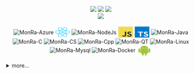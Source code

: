 <!--Hello
<h2><img src="https://emojis.slackmojis.com/emojis/images/1531849430/4246/blob-sunglasses.gif?1531849430" width="30"/> Hi There👋 , I'm MonRá! <img src="https://media.giphy.com/media/12oufCB0MyZ1Go/giphy.gif" width="50"><img src="https://i.giphy.com/9KawrQzIwdAYg.webp" width="50"></h2>
-->

<div>
  </p>
  <div align="center">
   <a href="https://www.facebook.com/ramon.chaib" target="_blank"><img src="https://img.shields.io/badge/-Facebook-%230077B5?style=for-the-badge&logo=facebook&logoColor=white" target="_blank"></a> 
  <a href="https://www.instagram.com/monrapps/" target="_blank"><img src="https://img.shields.io/badge/-Instagram-%23E4405F?style=for-the-badge&logo=instagram&logoColor=white" target="_blank"></a>
  <a href="https://www.linkedin.com/in/ramon-chaib-27007635/" target="_blank"><img src="https://img.shields.io/badge/-LinkedIn-%230077B5?style=for-the-badge&logo=linkedin&logoColor=white" target="_blank"></a>   
</div>

<div align="center">
  <img src="https://i.giphy.com/MM0Jrc8BHKx3y.webp">
</div>
  
 <div style="display: inline_block" align="center"><br>
  <img align="center" alt="MonRa-Azure" height="30" width="40" src="https://cdn.jsdelivr.net/gh/devicons/devicon/icons/azure/azure-original.svg">
  <img align="center" alt="MonRa-React" height="30" width="40" src="https://raw.githubusercontent.com/devicons/devicon/master/icons/react/react-original.svg">
  <img align="center" alt="MonRa-NodeJs" height="30" width="40" src="https://cdn.jsdelivr.net/gh/devicons/devicon/icons/nodejs/nodejs-original.svg">
  <img align="center" alt="MonRa-Js" height="30" width="40" src="https://raw.githubusercontent.com/devicons/devicon/master/icons/javascript/javascript-original.svg">     <img align="center" alt="MonRa-Ts" height="30" width="40" src="https://raw.githubusercontent.com/devicons/devicon/master/icons/typescript/typescript-original.svg">
  <img align="center" alt="MonRa-Java" height="30" width="40" src="https://cdn.jsdelivr.net/gh/devicons/devicon/icons/java/java-original.svg">
  <img align="center" alt="MonRa-C" height="30" width="40" src="https://cdn.jsdelivr.net/gh/devicons/devicon/icons/c/c-original.svg">
  <img align="center" alt="MonRa-CS" height="30" width="40" src="https://cdn.jsdelivr.net/gh/devicons/devicon/icons/csharp/csharp-original.svg">
  <img align="center" alt="MonRa-Cpp" height="30" width="40" src="https://cdn.jsdelivr.net/gh/devicons/devicon/icons/cplusplus/cplusplus-original.svg">
  <img align="center" alt="MonRa-QT" height="30" width="40" src="https://cdn.jsdelivr.net/gh/devicons/devicon/icons/qt/qt-original.svg">
  <img align="center" alt="MonRa-Linux" height="30" width="40" src="https://cdn.jsdelivr.net/gh/devicons/devicon/icons/linux/linux-original.svg">
  <img align="center" alt="MonRa-Mysql" height="30" width="40" src="https://cdn.jsdelivr.net/gh/devicons/devicon/icons/mysql/mysql-original.svg">
  <img align="center" alt="MonRa-Docker" height="30" width="40" src="https://cdn.jsdelivr.net/gh/devicons/devicon/icons/docker/docker-original.svg">  
  <img align="center" alt="MonRa-Android" height="30" width="40" src="https://github.com/devicons/devicon/blob/master/icons/android/android-original.svg">
  
</div>
</a>

</br>
<!--
[![github activity graph](https://activity-graph.herokuapp.com/graph?username=monrapps&theme=chartreuse-dark)](https://github.com/monrapps/)
-->
<div>
<details>
      <summary>more...</summary>
      
<!--
### <img src="https://media.giphy.com/media/VgCDAzcKvsR6OM0uWg/giphy.gif" width="50"> A little more about me...  

```javascript
const monra = {
    pronouns: "He" | "Him",
    code: ["any"],
    askMeAbout: ["any"],
    technologies: {
        backEnd: {
            js: ["any"],
        },
        mobileApp: {
            native: ["Android Development"]
        },
        devOps: ["AWS", "Docker🐳", "Route53", "Nginx"],
        databases: ["mongo", "MySql", "sqlite"],
        misc: ["Firebase", "Socket.IO", "selenium", "open-cv", "php", "SuiteApp"]
    },
    architecture: ["Serverless Architecture", "Progressive web applications", "Single page applications"],
    currentFocus: "Building Robots to ease opertations",
    funFact: "There are two ways to write error-free programs; only the third one works"
};
```
-->

---
<!--START_SECTION:waka-->
![Code Time](http://img.shields.io/badge/Code%20Time-1%2C275%20hrs%2014%20mins-blue)

![Profile Views](http://img.shields.io/badge/Profile%20Views-1-blue)

![Lines of code](https://img.shields.io/badge/From%20Hello%20World%20I%27ve%20Written-4.8%20million%20lines%20of%20code-blue)

**🐱 My GitHub Data** 

> 📦 70.3 kB Used in GitHub's Storage 
 > 
> 🏆 3,427 Contributions in the Year 2025
 > 
> 🚫 Not Opted to Hire
 > 
> 📜 25 Public Repositories 
 > 
> 🔑 22 Private Repositories 
 > 
**I'm an Early 🐤** 

```text
🌞 Morning                9850 commits        ████████░░░░░░░░░░░░░░░░░   32.54 % 
🌆 Daytime                12903 commits       ███████████░░░░░░░░░░░░░░   42.63 % 
🌃 Evening                4314 commits        ████░░░░░░░░░░░░░░░░░░░░░   14.25 % 
🌙 Night                  3200 commits        ███░░░░░░░░░░░░░░░░░░░░░░   10.57 % 
```
📅 **I'm Most Productive on Thursday** 

```text
Monday                   5522 commits        █████░░░░░░░░░░░░░░░░░░░░   18.24 % 
Tuesday                  5630 commits        █████░░░░░░░░░░░░░░░░░░░░   18.60 % 
Wednesday                5765 commits        █████░░░░░░░░░░░░░░░░░░░░   19.05 % 
Thursday                 6540 commits        █████░░░░░░░░░░░░░░░░░░░░   21.61 % 
Friday                   4273 commits        ████░░░░░░░░░░░░░░░░░░░░░   14.12 % 
Saturday                 1440 commits        █░░░░░░░░░░░░░░░░░░░░░░░░   04.76 % 
Sunday                   1097 commits        █░░░░░░░░░░░░░░░░░░░░░░░░   03.62 % 
```


📊 **This Week I Spent My Time On** 

```text
🕑︎ Time Zone: America/Sao_Paulo

💬 Programming Languages: 
Bash                     5 hrs 24 mins       ███████████░░░░░░░░░░░░░░   44.86 % 
Markdown                 1 hr 26 mins        ███░░░░░░░░░░░░░░░░░░░░░░   12.00 % 
Other                    1 hr 14 mins        ███░░░░░░░░░░░░░░░░░░░░░░   10.36 % 
CSV                      1 hr 7 mins         ██░░░░░░░░░░░░░░░░░░░░░░░   09.28 % 
Python                   35 mins             █░░░░░░░░░░░░░░░░░░░░░░░░   04.88 % 

🔥 Editors: 
VS Code                  12 hrs 3 mins       █████████████████████████   100.00 % 

🐱‍💻 Projects: 
gww-v6i_jiga             4 hrs 57 mins       ██████████░░░░░░░░░░░░░░░   41.05 % 
nlm-gww-watcher          3 hrs 33 mins       ███████░░░░░░░░░░░░░░░░░░   29.46 % 
Markdown                 1 hr 59 mins        ████░░░░░░░░░░░░░░░░░░░░░   16.46 % 
gww-v6i                  49 mins             ██░░░░░░░░░░░░░░░░░░░░░░░   06.91 % 
sentinai-watchdog        36 mins             █░░░░░░░░░░░░░░░░░░░░░░░░   05.08 % 

💻 Operating System: 
WSL                      10 hrs 2 mins       █████████████████████░░░░   83.22 % 
Windows                  2 hrs 1 min         ████░░░░░░░░░░░░░░░░░░░░░   16.78 % 
```

**I Mostly Code in C++** 

```text
C                        17 repos            █████░░░░░░░░░░░░░░░░░░░░   18.68 % 
Python                   10 repos            ███░░░░░░░░░░░░░░░░░░░░░░   10.99 % 
JavaScript               10 repos            ███░░░░░░░░░░░░░░░░░░░░░░   10.99 % 
Shell                    6 repos             ██░░░░░░░░░░░░░░░░░░░░░░░   06.59 % 
HTML                     6 repos             ██░░░░░░░░░░░░░░░░░░░░░░░   06.59 % 
```



**Timeline**

![Lines of Code chart](https://raw.githubusercontent.com/monrapps/monrapps/master/assets/bar_graph.png)


 Last Updated on 10/08/2025 01:32:50 UTC
<!--END_SECTION:waka-->
